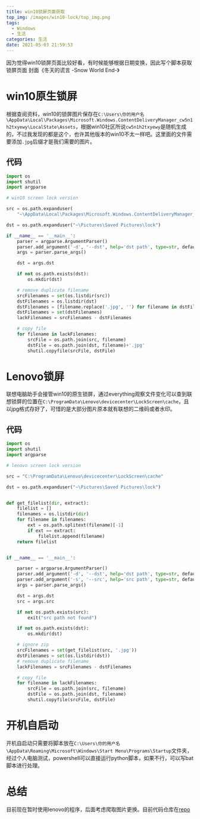 ```yaml
---
title: win10锁屏页面获取
top_img: /images/win10-lock/top_img.png
tags:
  - Windows
  - 生活
categories: 生活
date: 2021-05-03 21:59:53
---
```



因为觉得win10锁屏页面比较好看，有时候能够根据日期变换，因此写个脚本获取锁屏页面
封面《冬天的谎言 -Snow World End-》
<!--more-->

# win10原生锁屏
根据查阅资料，win10的锁屏图片保存在`C:\Users\你的用户名\AppData\Local\Packages\Microsoft.Windows.ContentDeliveryManager_cw5n1h2txyewy\LocalState\Assets`，根据win10社区所说`cw5n1h2txyewy`是随机生成的，不过我发现的都是这个，也许其他版本的win10不太一样吧。这里面的文件需要添加`.jpg`后缀才是我们需要的图片。

## 代码
```python
import os
import shutil
import argparse

# win10 screen lock version

src = os.path.expanduser(
    "~\AppData\Local\Packages\Microsoft.Windows.ContentDeliveryManager_cw5n1h2txyewy\LocalState\Assets")

dst = os.path.expanduser("~\Pictures\Saved Pictures\lock")

if __name__ == '__main__':
    parser = argparse.ArgumentParser()
    parser.add_argument('-d', '--dst', help='dst path', type=str, default=dst)
    args = parser.parse_args()

    dst = args.dst

    if not os.path.exists(dst):
        os.mkdir(dst)

    # remove duplicate filename
    srcFilenames = set(os.listdir(src))
    dstFilenames = os.listdir(dst)
    dstFilenames = [filename.replace('.jpg', '') for filename in dstFilenames]
    dstFilenames = set(dstFilenames)
    lackFilenames = srcFilenames - dstFilenames

    # copy file
    for filename in lackFilenames:
        srcFile = os.path.join(src, filename)
        dstFile = os.path.join(dst, filename)+'.jpg'
        shutil.copyfile(srcFile, dstFile)
```


# Lenovo锁屏
联想电脑助手会接管win10的原生锁屏，通过everything观察文件变化可以查到联想锁屏的位置在`C:\ProgramData\Lenovo\devicecenter\LockScreen\cache`，且以jpg格式存好了，可惜的是大部分图片原本就有联想的二维码或者水印。
## 代码
```python
import os
import shutil
import argparse

# lenovo screen lock version

src = "C:\ProgramData\Lenovo\devicecenter\LockScreen\cache"

dst = os.path.expanduser("~\Pictures\Saved Pictures\lock")


def get_filelist(dir, extract):
    filelist = []
    filenames = os.listdir(dir)
    for filename in filenames:
        ext = os.path.splitext(filename)[-1]
        if ext == extract:
            filelist.append(filename)
    return filelist


if __name__ == '__main__':

    parser = argparse.ArgumentParser()
    parser.add_argument('-d', '--dst', help='dst path', type=str, default=dst)
    parser.add_argument('-s', '--src', help='src path', type=str, default=src)
    args = parser.parse_args()

    dst = args.dst
    src = args.src

    if not os.path.exists(src):
        exit("src path not found")

    if not os.path.exists(dst):
        os.mkdir(dst)

    # ignore zip
    srcFilenames = set(get_filelist(src, '.jpg'))
    dstFilenames = set(os.listdir(dst))
    # remove duplicate filename
    lackFilenames = srcFilenames - dstFilenames

    # copy file
    for filename in lackFilenames:
        srcFile = os.path.join(src, filename)
        dstFile = os.path.join(dst, filename)
        shutil.copyfile(srcFile, dstFile)
```
# 开机自启动
开机自启动只需要将脚本放在`C:\Users\你的用户名\AppData\Roaming\Microsoft\Windows\Start Menu\Programs\Startup`文件夹，经过个人电脑测试，powershell可以直接运行python脚本，如果不行，可以写bat脚本进行处理。

# 总结
目前现在暂时使用lenovo的程序，后面考虑爬取图片更换。目前代码仓库在[repo](https://github.com/qxdn/win10-lock-fetch)